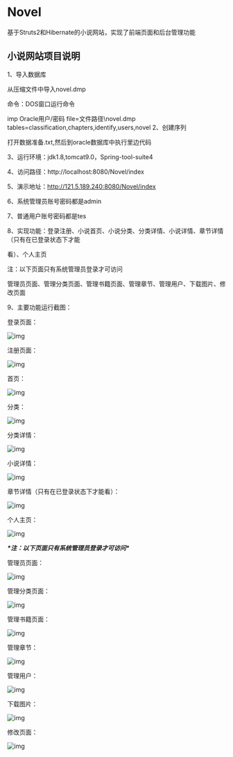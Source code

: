 # Novel
基于Struts2和Hibernate的小说网站，实现了前端页面和后台管理功能

## 小说网站项目说明

1、导入数据库

从压缩文件中导入novel.dmp

命令：DOS窗口运行命令

imp Oracle用户/密码 file=文件路径\novel.dmp tables=classification,chapters,identify,users,novel
2、创建序列

打开数据准备.txt,然后到oracle数据库中执行里边代码

3、运行环境：jdk1.8,tomcat9.0，Spring-tool-suite4

4、访问路径：http://localhost:8080/Novel/index

5、演示地址：http://121.5.189.240:8080/Novel/index

6、系统管理员账号密码都是admin

7、普通用户账号密码都是tes

8、实现功能：登录注册、小说首页、小说分类、分类详情、小说详情、章节详情（只有在已登录状态下才能

看）、个人主页

注：以下页面只有系统管理员登录才可访问

管理员页面、管理分类页面、管理书籍页面、管理章节、管理用户、下载图片、修改页面

9、主要功能运行截图：

登录页面：

 

![img](./imgs/图片1.png) 

 

注册页面：

 

![img](./imgs/图片2.png) 

 

首页：

 

![img](./imgs/图片3.png) 

 

分类：

 

![img](./imgs/图片4.png) 

 

分类详情：

 

![img](./imgs/图片5.png) 

 

小说详情：

 

![img](./imgs/图片6.png) 

 

章节详情（只有在已登录状态下才能看）：

 

![img](./imgs/图片7.png) 

 

个人主页：

 

![img](./imgs/图片8.png) 

 

***\*注：以下页面只有系统管理员登录才可访问\****

管理员页面：

 

![img](./imgs/图片9.png) 

 

管理分类页面：

 

![img](./imgs/图片10.png) 

 

管理书籍页面：

 

![img](./imgs/图片11.png) 

 

管理章节：

 

![img](./imgs/图片12.png) 

 

管理用户：

![img](./imgs/图片13.png) 

 

下载图片：

 

![img](./imgs/图片14.png) 



修改页面：



![img](./imgs/图片15.png) 
